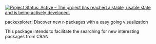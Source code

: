 [![Project Status: Active – The project has reached a stable, usable state and is being actively developed.](https://www.repostatus.org/badges/latest/active.svg)](https://www.repostatus.org/#active)

packexplorer: Discover new r-packages with a easy going visualization

This package intends to facilitate the searching for new interesting packages from CRAN
